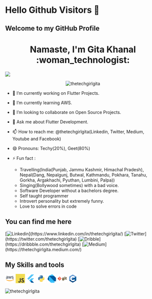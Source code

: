# Hello Github Visitors 👋

## Welcome to my GitHub Profile  


<h1 align = "center"> Namaste, I'm Gita Khanal :woman_technologist: </h1>

 <img src="https://media.giphy.com/media/l0Iy88cWKqBeBN92o/giphy.gif"  width="800"  align = 'center'> 
 
 <p align="center"> <img src="https://komarev.com/ghpvc/?username=thetechgirlgita&label=Views&color=brightgreen&style=plastic" alt="thetechgirlgita" /> </p>


- 🔭 I’m currently working on Flutter Projects.
- 🌱 I’m currently learning AWS.
- 👯 I’m looking to collaborate on Open Source Projects.
- 💬 Ask me about Flutter Development.
- 📫 How to reach me:  @thetechgirlgita(Linkedin, Twitter, Medium, Youtube and Facebook)
- 😄 Pronouns: Techy(20%), Geet(80%)


- ⚡ Fun fact :
    - Travelling(India(Punjab, Jammu Kashmir, Himachal Pradesh), Nepal(Dang, Nepalgunj, Butwal, Kathmandu, Pokhara, Tanahu, Gorkha, Argakhachi, Pyuthan, Lumbini, Palpa))
    - Singing(Bollywood sometimes) with a bad voice.
    - Software Developer without a bachelors degree.
    - Self taught programmer
    - Introvert personality but extremely funny.
    - Love to solve errors in code
    
<h2> You can find me here </h2>

[![Linkedin](https://img.shields.io/badge/-LinkedIn-222222?logo=Linkedin&link=(https://www.linkedin.com/in/thetechgirlgita/))](https://www.linkedin.com/in/thetechgirlgita/)
[![Twitter](https://img.shields.io/badge/-Twitter-222222?logo=Twitter&link=(https://twitter.com/thetechgirlgita))](https://twitter.com/thetechgirlgita)
[![Dribble](https://img.shields.io/badge/-Dribbble-222222?logo=Dribbble&link=(https://dribbble.com/thetechgirlgita))](https://dribbble.com/thetechgirlgita)
[![Medium](https://img.shields.io/badge/-Medium-222222?logo=Medium&link=(https://thetechgirlgita.medium.com/))](https://thetechgirlgita.medium.com/)

<h2> My Skills and tools </h2>

<code><img height="30" src="https://raw.githubusercontent.com/github/explore/80688e429a7d4ef2fca1e82350fe8e3517d3494d/topics/aws/aws.png"></code>
<code><img height="30" src="https://raw.githubusercontent.com/github/explore/80688e429a7d4ef2fca1e82350fe8e3517d3494d/topics/javascript/javascript.png"></code>
<code><img height="30" src="https://raw.githubusercontent.com/github/explore/80688e429a7d4ef2fca1e82350fe8e3517d3494d/topics/flutter/flutter.png"></code>
<code><img height="30" src="https://raw.githubusercontent.com/github/explore/80688e429a7d4ef2fca1e82350fe8e3517d3494d/topics/python/python.png"></code>
<code><img height="30" src="https://raw.githubusercontent.com/github/explore/80688e429a7d4ef2fca1e82350fe8e3517d3494d/topics/dart/dart.png"></code>
<code><img height="30" src="https://raw.githubusercontent.com/github/explore/80688e429a7d4ef2fca1e82350fe8e3517d3494d/topics/git/git.png"></code>
<code><img height="30" src="https://raw.githubusercontent.com/github/explore/80688e429a7d4ef2fca1e82350fe8e3517d3494d/topics/c/c.png"></code>

<p><img align="left" src="https://github-readme-stats.vercel.app/api?username=thetechgirlgita&show_icons=true&locale=en" alt="thetechgirlgita" /></p>

